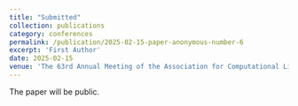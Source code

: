 ```yaml
---
title: "Submitted"
collection: publications
category: conferences
permalink: /publication/2025-02-15-paper-anonymous-number-6
excerpt: 'First Author'
date: 2025-02-15
venue: 'The 63rd Annual Meeting of the Association for Computational Linguistics (ACL 2025)'
---
```


The paper will be public.
